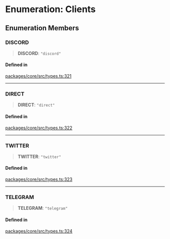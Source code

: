 # Enumeration: Clients

## Enumeration Members

### DISCORD

> **DISCORD**: `"discord"`

#### Defined in

[packages/core/src/types.ts:321](https://github.com/ai16z/eliza/blob/main/packages/core/src/types.ts#L321)

---

### DIRECT

> **DIRECT**: `"direct"`

#### Defined in

[packages/core/src/types.ts:322](https://github.com/ai16z/eliza/blob/main/packages/core/src/types.ts#L322)

---

### TWITTER

> **TWITTER**: `"twitter"`

#### Defined in

[packages/core/src/types.ts:323](https://github.com/ai16z/eliza/blob/main/packages/core/src/types.ts#L323)

---

### TELEGRAM

> **TELEGRAM**: `"telegram"`

#### Defined in

[packages/core/src/types.ts:324](https://github.com/ai16z/eliza/blob/main/packages/core/src/types.ts#L324)
